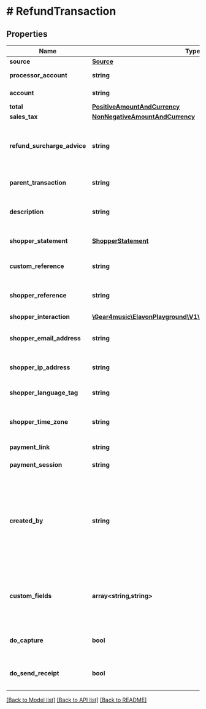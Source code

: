# # RefundTransaction

## Properties

Name | Type | Description | Notes
------------ | ------------- | ------------- | -------------
**source** | [**Source**](Source.md) |  | [optional]
**processor_account** | **string** | ProcessorAccount [Resource URL](#section/Overview/Values) | [optional]
**account** | **string** | Account [Resource URL](#section/Overview/Values). Defaults to merchant. | [optional]
**total** | [**PositiveAmountAndCurrency**](PositiveAmountAndCurrency.md) | Transaction total | [optional]
**sales_tax** | [**NonNegativeAmountAndCurrency**](NonNegativeAmountAndCurrency.md) | Sales Tax | [optional]
**refund_surcharge_advice** | **string** | Refund Surcharge Advice [Resource URL](#section/Overview/Values) obtained through the create refundSurchargeAdvice API call. | [optional]
**parent_transaction** | **string** | Transaction [Resource URL](#section/Overview/Values) of the parent Transaction |
**description** | **string** | Description, which appears on the dashboard and might appear on receipts | [optional]
**shopper_statement** | [**ShopperStatement**](ShopperStatement.md) | Dynamic overrides of what might appear on a shopper&#39;s statement | [optional]
**custom_reference** | **string** | Optional reference provided by the merchant | [optional]
**shopper_reference** | **string** | Optional reference provided by the shopper, such as a purchase order | [optional]
**shopper_interaction** | [**\Gear4music\ElavonPlayground\V1\EPG\Model\ShopperInteraction**](ShopperInteraction.md) |  | [optional]
**shopper_email_address** | **string** | Shopper&#39;s email address, useful for fraud detection and to provide a receipt | [optional]
**shopper_ip_address** | **string** | Shopper&#39;s IP address, useful for fraud detection | [optional]
**shopper_language_tag** | **string** | Shopper&#39;s IETF language tag, useful for localising the receipt | [optional]
**shopper_time_zone** | **string** | Shopper&#39;s time zone, specified by the IANA Time Zone Database name | [optional]
**payment_link** | **string** | PaymentLink [Resource URL](#section/Overview/Values) | [optional]
**payment_session** | **string** | PaymentSession [Resource URL](#section/Overview/Values) | [optional]
**created_by** | **string** | Who or what created the transaction? When created in Elavon&#39;s virtual terminal, this will be the email address of the currently logged in user. When created otherwise, the integrator may optionally provide any value that helps answer this question. | [optional]
**custom_fields** | **array<string,string>** | Custom fields, an object containing arbitrary string values.  Field names and values must not exceed 64 and 1024 characters, respectively. | [optional]
**do_capture** | **bool** | If false, authorize only; if true (default), authorize and capture funds for settlement. | [optional]
**do_send_receipt** | **bool** | Send receipt to shopper&#39;s email address, default is false. | [optional]

[[Back to Model list]](../../README.md#models) [[Back to API list]](../../README.md#endpoints) [[Back to README]](../../README.md)
